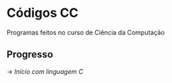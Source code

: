 # Códigos CC
Programas feitos no curso de Ciência da Computação
## Progresso
-> *Início com linguagem C*
